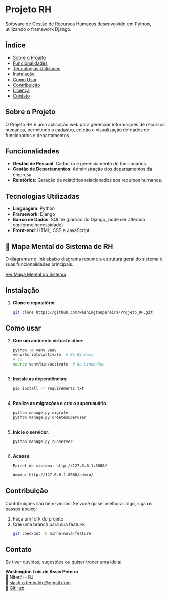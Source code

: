 # Projeto RH

Software de Gestão de Recursos Humanos desenvolvido em Python, utilizando o framework Django.

## Índice

- [Sobre o Projeto](#sobre-o-projeto)
- [Funcionalidades](#funcionalidades)
- [Tecnologias Utilizadas](#tecnologias-utilizadas)
- [Instalação](#instalação)
- [Como Usar](#como-usar)
- [Contribuição](#contribuição)
- [Licença](#licença)
- [Contato](#contato)

## Sobre o Projeto

O Projeto RH é uma aplicação web para gerenciar informações de recursos humanos, permitindo o cadastro, edição e visualização de dados de funcionários e departamentos.

## Funcionalidades

- **Gestão de Pessoal**: Cadastro e gerenciamento de funcionários.
- **Gestão de Departamentos**: Administração dos departamentos da empresa.
- **Relatórios**: Geração de relatórios relacionados aos recursos humanos.

## Tecnologias Utilizadas

- **Linguagem**: Python
- **Framework**: Django
- **Banco de Dados**: SQLite (padrão do Django, pode ser alterado conforme necessidade)
- **Front-end**: HTML, CSS e JavaScript

## 🧠 Mapa Mental do Sistema de RH

O diagrama no link abaixo diagrama resume a estrutura geral do sistema e suas funcionalidades principais.


[Ver Mapa Mental do Sistema](https://raw.githubusercontent.com/washingtonpereira/Projeto_RH/main/docs/mapa_mental_sistema.jpg)

## Instalação

1. **Clone o repositório**:

   ```bash
   git clone https://github.com/washingtonpereira/Projeto_RH.git


## Como usar  
2. **Crie um ambiente virtual e ative**:

   ```bash
   python -m venv venv
   venv\Scripts\activate  # No Windows
   # ou
   source venv/bin/activate  # No Linux/Mac 

##
3. **Instale as dependências**:
   ```bash
   pip install -r requirements.txt

##
4. **Realize as migrações e crie o superusuário**:
   ```bash
   python manage.py migrate
   python manage.py createsuperuser

##
5. **Inicie o servidor**:
    ```bash
   python manage.py runserver

##
6. **Acesse**:

   ```bash
   Painel do sistema: http://127.0.0.1:8000/

   Admin: http://127.0.0.1:8000/admin/


##  Contribuição

Contribuições são bem-vindas! Se você quiser melhorar algo, siga os passos abaixo:

1. Faça um fork do projeto
2. Crie uma branch para sua feature:
    ```bash
    git checkout -b minha-nova-feature

##  Contato

Se tiver dúvidas, sugestões ou quiser trocar uma ideia:

**Washington Luis de Assis Pereira**  
📍 Niterói - RJ  
📧 slash.o.teobaldo@gmail.com  
🔗 [GitHub](https://github.com/washingtonpereira)


